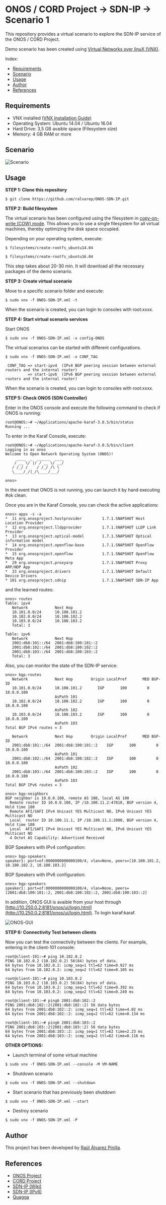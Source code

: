 # ONOS / CORD Project → SDN-IP → Scenario 1

This repository provides a virtual scenario to explore the SDN-IP service of the ONOS / CORD Project.

Demo scenario has been created using [Virtual Networks over linuX (VNX)](http://www.dit.upm.es/~vnx/).

Index:
- [Requirements](https://github.com/ralvarep/ONOS-SDN-IP#requirements)
- [Scenario](https://github.com/ralvarep/ONOS-SDN-IP#scenario)
- [Usage](https://github.com/ralvarep/ONOS-SDN-IP#usage)
- [Author](https://github.com/ralvarep/ONOS-SDN-IP#author)
- [References](https://github.com/ralvarep/ONOS-SDN-IP#references)


## Requirements

 - VNX installed [(VNX Installation Guide)](http://web.dit.upm.es/vnxwiki/index.php/Vnx-install)
 - Operating System: Ubuntu 14.04 / Ubuntu 16.04
 - Hard Drive: 3,5 GB avaible space (Filesystem size)
 - Memory: 4 GB RAM or more


## Scenario

![Scenario](https://raw.githubusercontent.com/ralvarep/ONOS-SDN-IP/master/scenario_1/img/scenario.png)


## Usage

**STEP 1: Clone this repository**
~~~
$ git clone https://github.com/ralvarep/ONOS-SDN-IP.git
~~~

**STEP 2: Build filesystem**

The virtual scenario has been configured using the filesystem in [copy-on-write (COW) mode](https://en.wikipedia.org/wiki/Copy-on-write). This allows you to use a single filesystem for all virtual machines, thereby optimizing the disk space occupied.

Depending on your operating system, execute:
~~~
$ filesystems/create-rootfs_ubuntu14.04
~~~
~~~
$ filesystems/create-rootfs_ubuntu16.04
~~~
This step takes about 20-30 min. It will download all the necessary packages of the demo scenario.

**STEP 3: Create virtual scenario**

Move to a specific scenario folder and execute:
~~~
$ sudo vnx -f ONOS-SDN-IP.xml -t
~~~
When the scenario is created, you can login to consoles with root:xxxx.

**STEP 4: Start virtual scenario services**

Start ONOS
~~~
$ sudo vnx -f ONOS-SDN-IP.xml -x config-ONOS
~~~

The virtual scenarios can be started with different configurations.
~~~
$ sudo vnx -f ONOS-SDN-IP.xml -x CONF_TAG

 CONF_TAG => start-ipv4  (IPv4 BGP peering session between external routers and the internal router)
          => start-ipv6  (IPv6 BGP peering session between external routers and the internal router)
~~~
When the scenario is created, you can login to consoles with root:xxxx.

**STEP 5: Check ONOS (SDN Controller)**

Enter in the ONOS console and execute the following command to check if ONOS is running:
~~~
root@ONOS:~# ~/Applications/apache-karaf-3.0.5/bin/status
Running ...
~~~
To enter in the Karaf Console, execute:
~~~
root@ONOS:~# ~/Applications/apache-karaf-3.0.5/bin/client
Logging in as onos
Welcome to Open Network Operating System (ONOS)!
     ____  _  ______  ____     
    / __ \/ |/ / __ \/ __/   
   / /_/ /    / /_/ /\ \     
   \____/_/|_/\____/___/     
                               
onos> 
~~~
In the event that ONOS is not running, you can launch it by hand executing #ok clean.

Once you are in the Karaf Console, you can check the active applications:
~~~
onos> apps -s -a
*  11 org.onosproject.hostprovider         1.7.1.SNAPSHOT Host Location Provider
*  12 org.onosproject.lldpprovider         1.7.1.SNAPSHOT LLDP Link Provider
*  13 org.onosproject.optical-model        1.7.1.SNAPSHOT Optical information model
*  14 org.onosproject.openflow-base        1.7.1.SNAPSHOT OpenFlow Provider
*  15 org.onosproject.openflow             1.7.1.SNAPSHOT OpenFlow Meta App
*  29 org.onosproject.proxyarp             1.7.1.SNAPSHOT Proxy ARP/NDP App
*  33 org.onosproject.drivers              1.7.1.SNAPSHOT Default Device Drivers
* 101 org.onosproject.sdnip                1.7.1.SNAPSHOT SDN-IP App
~~~
and the learned routes:
~~~
onos> routes
Table: ipv4
   Network            Next Hop
   10.101.0.0/24      10.100.101.2   
   10.102.0.0/24      10.100.102.2   
   10.103.0.0/24      10.100.103.2   
   Total: 3

Table: ipv6
   Network            Next Hop
   2001:db8:101::/64  2001:db8:100:101::2
   2001:db8:102::/64  2001:db8:100:102::2
   2001:db8:103::/64  2001:db8:100:103::2
   Total: 3
~~~
Also, you can monitor the state of the SDN-IP service:
~~~
onos> bgp-routes 
   Network            Next Hop        Origin LocalPref       MED BGP-ID
   10.101.0.0/24      10.100.101.2       IGP       100         0 10.0.0.100     
                      AsPath 101
   10.102.0.0/24      10.100.102.2       IGP       100         0 10.0.0.100     
                      AsPath 102
   10.103.0.0/24      10.100.103.2       IGP       100         0 10.0.0.100     
                      AsPath 103
Total BGP IPv4 routes = 3

   Network            Next Hop        Origin LocalPref       MED BGP-ID
   2001:db8:101::/64  2001:db8:100:101::2    IGP       100         0 10.0.0.100     
                      AsPath 101
   2001:db8:102::/64  2001:db8:100:102::2    IGP       100         0 10.0.0.100     
                      AsPath 102
   2001:db8:103::/64  2001:db8:100:103::2    IGP       100         0 10.0.0.100     
                      AsPath 103
Total BGP IPv6 routes = 3
~~~

~~~
onos> bgp-neighbors 
BGP neighbor is 10.0.0.100, remote AS 100, local AS 100
  Remote router ID 10.0.0.100, IP /10.100.11.2:47810, BGP version 4, Hold time 180
  Remote AFI/SAFI IPv4 Unicast YES Multicast NO, IPv6 Unicast YES Multicast NO
  Local  router ID 10.100.11.1, IP /10.100.11.1:2000, BGP version 4, Hold time 180
  Local  AFI/SAFI IPv4 Unicast YES Multicast NO, IPv6 Unicast YES Multicast NO
  4 Octet AS Capability: Advertised Received
~~~

BGP Speakers with IPv4 configuration:
~~~
onos> bgp-speakers 
speaker1: port=of:0000000000000100/4, vlan=None, peers=[10.100.101.2, 10.100.102.2, 10.100.103.2]
~~~

BGP Speakers with IPv6 configuration:
~~~
onos> bgp-speakers 
speaker1: port=of:0000000000000100/4, vlan=None, peers=[2001:db8:100:101::2, 2001:db8:100:102::2, 2001:db8:100:103::2]
~~~

In addition, ONOS GUI is avaible from your host through [http://10.250.0.2:8181/onos/ui/login.html](http://10.250.0.2:8181/onos/ui/login.html). To login karaf:karaf.

![ONOS-GUI](https://raw.githubusercontent.com/ralvarep/ONOS-SDN-IP/master/scenario_1/img/ONOS-GUI.jpg)


**STEP 6: Connectivity Test between clients**

Now you can test the connectivity between the clients. For example, entering in the client-101 console:
~~~
root@client-101:~# ping 10.102.0.2
PING 10.102.0.2 (10.102.0.2) 56(84) bytes of data.
64 bytes from 10.102.0.2: icmp_seq=1 ttl=62 time=0.927 ms
64 bytes from 10.102.0.2: icmp_seq=2 ttl=62 time=0.105 ms

root@client-101:~# ping 10.103.0.2
PING 10.103.0.2 (10.103.0.2) 56(84) bytes of data.
64 bytes from 10.103.0.2: icmp_seq=1 ttl=62 time=0.392 ms
64 bytes from 10.103.0.2: icmp_seq=2 ttl=62 time=0.249 ms
~~~

~~~
root@client-101:~# ping6 2001:db8:102::2
PING 2001:db8:102::2(2001:db8:102::2) 56 data bytes
64 bytes from 2001:db8:102::2: icmp_seq=1 ttl=62 time=4.02 ms
64 bytes from 2001:db8:102::2: icmp_seq=2 ttl=62 time=0.134 ms

root@client-101:~# ping6 2001:db8:103::2
PING 2001:db8:103::2(2001:db8:103::2) 56 data bytes
64 bytes from 2001:db8:103::2: icmp_seq=1 ttl=62 time=2.23 ms
64 bytes from 2001:db8:103::2: icmp_seq=2 ttl=62 time=0.116 ms
~~~

**OTHER OPTIONS:**

* Launch terminal of some virtual machine
~~~
$ sudo vnx -f ONOS-SDN-IP.xml --console -M VM-NAME
~~~
* Shutdown scenario
~~~
$ sudo vnx -f ONOS-SDN-IP.xml --shutdown
~~~
* Start scenario that has previously been shutdown
~~~
$ sudo vnx -f ONOS-SDN-IP.xml --start
~~~
* Destroy scenario
~~~
$ sudo vnx -f ONOS-SDN-IP.xml -P
~~~


## Author

This project has been developed by [Raúl Álvarez Pinilla](https://es.linkedin.com/in/raulalvarezpinilla).


## References

 *  [ONOS Project](http://onosproject.org/)
 *  [CORD Project](http://opencord.org/)
 *  [SDN-IP (Wiki)](https://wiki.onosproject.org/display/ONOS/SDN-IP)
 *  [SDN-IP (IPv6)](https://wiki.onosproject.org/display/ONOS/IPv6#IPv6-IPv6RoutesforSDN-IPUseCase)
 *  [Quagga](http://www.nongnu.org/quagga/)
